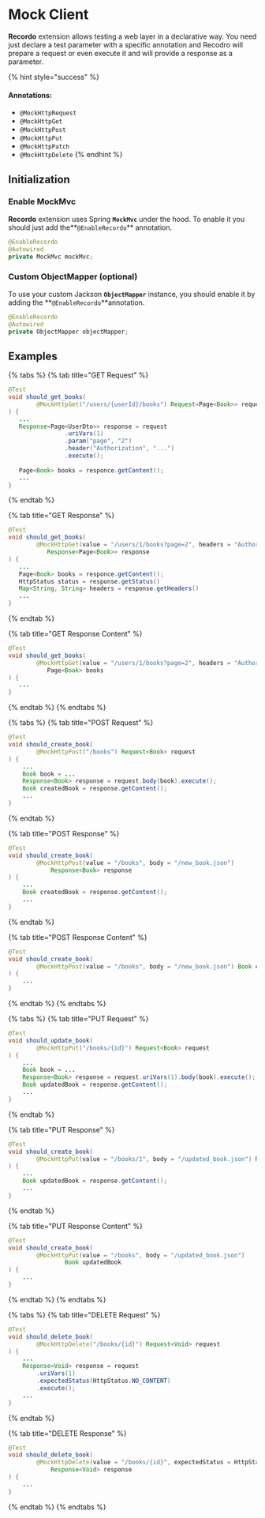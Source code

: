 # Mock Client

**Recordo** extension allows testing a web layer in a declarative way. You need just declare a test parameter with a specific annotation and Recodro will prepare a request or even execute it and will provide a response as a parameter.

{% hint style="success" %}
#### Annotations:

* `@MockHttpRequest`
* `@MockHttpGet`
* `@MockHttpPost`
* `@MockHttpPut`
* `@MockHttpPatch`
* `@MockHttpDelete`
{% endhint %}

## Initialization

### Enable MockMvc

**Recordo** extension uses Spring **`MockMvc`** under the hood. To enable it you should just add the**`@EnableRecordo`** annotation.

```java
@EnableRecordo
@Autowired
private MockMvc mockMvc;
```

### Custom ObjectMapper \(optional\)

To use your custom Jackson **`ObjectMapper`** instance, you should enable it by adding the **`@EnableRecordo`**annotation. 

```java
@EnableRecordo
@Autowired
private ObjectMapper objectMapper;
```

## Examples

{% tabs %}
{% tab title="GET Request" %}
```java
@Test
void should_get_books(
        @MockHttpGet("/users/{userId}/books") Request<Page<Book>> request
) {
   ...
   Response<Page<UserDto>> response = request
                .uriVars(1)
                .param("page", "2")
                .header("Authorization", "...")
                .execute();
                
   Page<Book> books = responce.getContent();
   ...
}
```
{% endtab %}

{% tab title="GET Response" %}
```java
@Test
void should_get_books(
        @MockHttpGet(value = "/users/1/books?page=2", headers = "Authorization=...") 
           Response<Page<Book>> response
) {
   ...
   Page<Book> books = responce.getContent();
   HttpStatus status = response.getStatus()
   Map<String, String> headers = response.getHeaders()
   ...
}
```
{% endtab %}

{% tab title="GET Response Content" %}
```java
@Test
void should_get_books(
        @MockHttpGet(value = "/users/1/books?page=2", headers = "Authorization=...") 
           Page<Book> books
) {
   ...
}
```
{% endtab %}
{% endtabs %}

{% tabs %}
{% tab title="POST Request" %}
```java
@Test
void should_create_book(
        @MockHttpPost("/books") Request<Book> request
) {
    ...
    Book book = ...
    Response<Book> response = request.body(book).execute();
    Book createdBook = response.getContent();
    ...
}
```
{% endtab %}

{% tab title="POST Response" %}
```java
@Test
void should_create_book(
        @MockHttpPost(value = "/books", body = "/new_book.json") 
            Response<Book> response
) {
    ...
    Book createdBook = response.getContent();
    ...
}
```
{% endtab %}

{% tab title="POST Response Content" %}
```java
@Test
void should_create_book(
        @MockHttpPost(value = "/books", body = "/new_book.json") Book createdBook
) {
    ...
}
```
{% endtab %}
{% endtabs %}

{% tabs %}
{% tab title="PUT Request" %}
```java
@Test
void should_update_book(
        @MockHttpPut("/books/{id}") Request<Book> request
) {
    ...
    Book book = ...
    Response<Book> response = request.uriVars(1).body(book).execute();
    Book updatedBook = response.getContent();
    ...
}
```
{% endtab %}

{% tab title="PUT Response" %}
```java
@Test
void should_create_book(
        @MockHttpPut(value = "/books/1", body = "/updated_book.json") Response<Book> response
) {
    ...
    Book updatedBook = response.getContent();
    ...
}
```
{% endtab %}

{% tab title="PUT Response Content" %}
```java
@Test
void should_create_book(
        @MockHttpPut(value = "/books", body = "/updated_book.json") 
                Book updatedBook
) {
    ...
}
```
{% endtab %}
{% endtabs %}

{% tabs %}
{% tab title="DELETE Request" %}
```java
@Test
void should_delete_book(
        @MockHttpDelete("/books/{id}") Request<Void> request
) {
    ...
    Response<Void> response = request
        .uriVars(1)
        .expectedStatus(HttpStatus.NO_CONTENT)
        .execute();
    ...
}
```
{% endtab %}

{% tab title="DELETE Response" %}
```java
@Test
void should_delete_book(
        @MockHttpDelete(value = "/books/{id}", expectedStatus = HttpStatus.NO_CONTENT) 
            Response<Void> response
) {
    ...
}
```
{% endtab %}
{% endtabs %}


